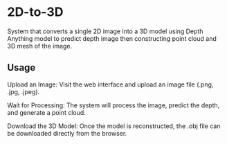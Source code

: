 # 2D-to-3D
System that converts a single 2D image into a 3D model using Depth Anything model to predict depth image then constructing point cloud and 3D mesh of the image.

## Usage
Upload an Image: Visit the web interface and upload an image file (.png, .jpg, .jpeg).

Wait for Processing: The system will process the image, predict the depth, and generate a point cloud.

Download the 3D Model: Once the model is reconstructed, the .obj file can be downloaded directly from the browser.
